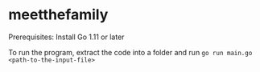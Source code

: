# meetthefamily

Prerequisites:
    Install Go 1.11 or later

To run the program, extract the code into a folder and run 
   ```go run main.go <path-to-the-input-file>```
